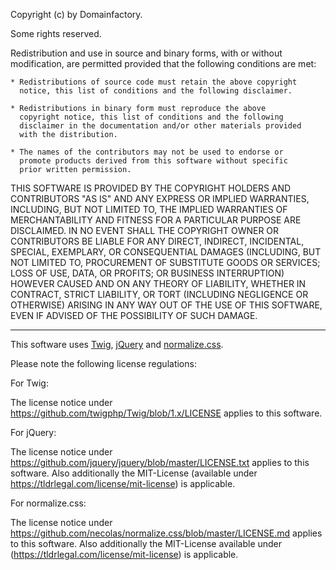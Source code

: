 Copyright (c) by Domainfactory.

Some rights reserved.

Redistribution and use in source and binary forms, with or without
modification, are permitted provided that the following conditions are
met:

    * Redistributions of source code must retain the above copyright
      notice, this list of conditions and the following disclaimer.

    * Redistributions in binary form must reproduce the above
      copyright notice, this list of conditions and the following
      disclaimer in the documentation and/or other materials provided
      with the distribution.

    * The names of the contributors may not be used to endorse or
      promote products derived from this software without specific
      prior written permission.

THIS SOFTWARE IS PROVIDED BY THE COPYRIGHT HOLDERS AND CONTRIBUTORS
"AS IS" AND ANY EXPRESS OR IMPLIED WARRANTIES, INCLUDING, BUT NOT
LIMITED TO, THE IMPLIED WARRANTIES OF MERCHANTABILITY AND FITNESS FOR
A PARTICULAR PURPOSE ARE DISCLAIMED. IN NO EVENT SHALL THE COPYRIGHT
OWNER OR CONTRIBUTORS BE LIABLE FOR ANY DIRECT, INDIRECT, INCIDENTAL,
SPECIAL, EXEMPLARY, OR CONSEQUENTIAL DAMAGES (INCLUDING, BUT NOT
LIMITED TO, PROCUREMENT OF SUBSTITUTE GOODS OR SERVICES; LOSS OF USE,
DATA, OR PROFITS; OR BUSINESS INTERRUPTION) HOWEVER CAUSED AND ON ANY
THEORY OF LIABILITY, WHETHER IN CONTRACT, STRICT LIABILITY, OR TORT
(INCLUDING NEGLIGENCE OR OTHERWISE) ARISING IN ANY WAY OUT OF THE USE
OF THIS SOFTWARE, EVEN IF ADVISED OF THE POSSIBILITY OF SUCH DAMAGE.


-----------------------------------------------------------------------


This software uses [Twig](https://github.com/twigphp/Twig), [jQuery](https://github.com/jquery/jquery) and [normalize.css](https://github.com/necolas/normalize.css).

Please note the following license regulations:

For Twig:

The license notice under https://github.com/twigphp/Twig/blob/1.x/LICENSE applies to this software.


For jQuery:

The license notice under  https://github.com/jquery/jquery/blob/master/LICENSE.txt applies to this software. Also additionally the MIT-License (available under https://tldrlegal.com/license/mit-license) is applicable.


For normalize.css:

The license notice under https://github.com/necolas/normalize.css/blob/master/LICENSE.md applies to this software. Also additionally the MIT-License available under (https://tldrlegal.com/license/mit-license) is applicable.
